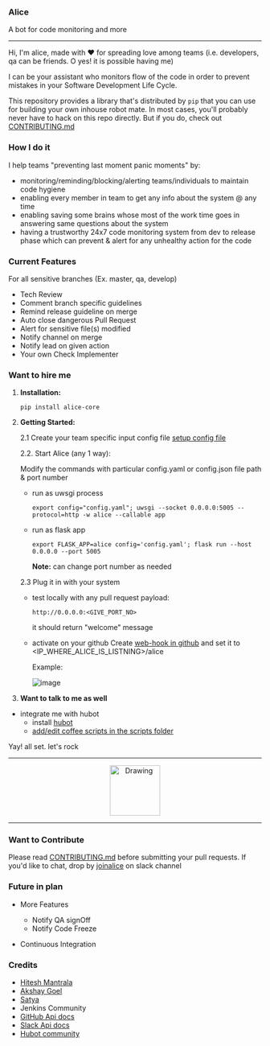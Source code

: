 ### Alice
A bot for code monitoring and more
________________________________

Hi, I'm alice, made with :heart: for spreading love among teams (i.e. developers, qa can be friends. O yes! it is possible having me)

I can be your assistant who monitors flow of the code in order to prevent mistakes in your Software Development Life Cycle.

This repository provides a library that's distributed by `pip` that you can use for building your own inhouse robot mate.
In most cases, you'll probably never have to hack on this repo directly. But if you do, check out [CONTRIBUTING.md](https://github.com/p00j4/alice/blob/master/.github/CONTRIBUTING.md)


### How I do it
I help teams "preventing last moment panic moments" by:
- monitoring/reminding/blocking/alerting teams/individuals to maintain code hygiene
- enabling every member in team to get any info about the system @ any time
- enabling saving some brains whose most of the work time goes in answering same questions about the system
- having a trustworthy 24x7 code monitoring system from dev to release phase which can prevent & alert for any unhealthy action for the code

### Current Features
For all sensitive branches (Ex. master, qa, develop)
- Tech Review
- Comment branch specific guidelines
- Remind release guideline on merge
- Auto close dangerous Pull Request
- Alert for sensitive file(s) modified
- Notify channel on merge
- Notify lead on given action
- Your own Check Implementer


### Want to hire me

1. **Installation:** 
   ```
   pip install alice-core
   ```
2. **Getting Started:**

   2.1 Create your team specific input config file [setup config file](https://github.com/moengage/alice/blob/master/docs/setup_config.md)

   2.2. Start Alice (any 1 way):

   Modify the commands with particular config.yaml or config.json file path & port number
 	-  run as uwsgi process

      	```
      	export config="config.yaml"; uwsgi --socket 0.0.0.0:5005 --protocol=http -w alice --callable app
      	```
 	-  run as flask app

      	```
      	export FLASK_APP=alice config='config.yaml'; flask run --host 0.0.0.0 --port 5005
      	```
      
       **Note:** can change port number as needed

   2.3 Plug it in with your system
   - test locally with any pull request payload:
     ```
     http://0.0.0.0:<GIVE_PORT_NO>
     ```
     it should return "welcome" message
   - activate on your github
     Create [web-hook in github](https://developer.github.com/webhooks/creating/) and set it to <IP_WHERE_ALICE_IS_LISTNING>/alice

     Example:

     ![image](https://cloud.githubusercontent.com/assets/12966925/25574851/72ea088c-2e6f-11e7-9ddf-9512a425729a.png)
3. **Want to talk to me as well**
  - integrate me with hubot
    - install [hubot](https://hubot.github.com/docs/)
    - [add/edit coffee scripts in the scripts folder](https://github.com/github/hubot/blob/master/docs/scripting.md)



 Yay! all set. let's rock 

----------------------
 <center> <img src="https://cloud.githubusercontent.com/assets/12966925/25533071/ffc4f7c8-2c4c-11e7-9308-ae295a9f34b7.gif" alt="Drawing" style="width: 100px;"/> </center>

----------------------

### Want to Contribute
Please read [CONTRIBUTING.md](https://github.com/moengage/alice/tree/master/.github/CONTRIBUTING.md) before submitting your pull requests.
If you'd like to chat, drop by [joinalice](https://joinalice.slack.com/messages) on slack channel

### Future in plan
- More Features
  - Notify QA signOff
  - Notify Code Freeze

- Continuous Integration

### Credits
- [Hitesh Mantrala](https://github.com/hittudiv)
- [Akshay Goel](https://github.com/akgoel-mo)
- [Satya](https://github.com/satyamoengage)
- Jenkins Community
- [GitHub Api docs](https://developer.github.com/)
- [Slack Api docs](https://api.slack.com/)
- [Hubot community](https://github.com/github/hubot)


